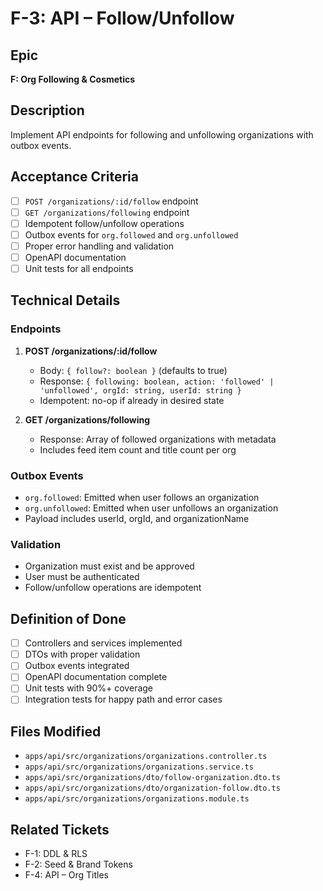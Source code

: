 # F-3: API – Follow/Unfollow

## Epic
**F: Org Following & Cosmetics**

## Description
Implement API endpoints for following and unfollowing organizations with outbox events.

## Acceptance Criteria
- [ ] `POST /organizations/:id/follow` endpoint
- [ ] `GET /organizations/following` endpoint
- [ ] Idempotent follow/unfollow operations
- [ ] Outbox events for `org.followed` and `org.unfollowed`
- [ ] Proper error handling and validation
- [ ] OpenAPI documentation
- [ ] Unit tests for all endpoints

## Technical Details

### Endpoints
1. **POST /organizations/:id/follow**
   - Body: `{ follow?: boolean }` (defaults to true)
   - Response: `{ following: boolean, action: 'followed' | 'unfollowed', orgId: string, userId: string }`
   - Idempotent: no-op if already in desired state

2. **GET /organizations/following**
   - Response: Array of followed organizations with metadata
   - Includes feed item count and title count per org

### Outbox Events
- `org.followed`: Emitted when user follows an organization
- `org.unfollowed`: Emitted when user unfollows an organization
- Payload includes userId, orgId, and organizationName

### Validation
- Organization must exist and be approved
- User must be authenticated
- Follow/unfollow operations are idempotent

## Definition of Done
- [ ] Controllers and services implemented
- [ ] DTOs with proper validation
- [ ] Outbox events integrated
- [ ] OpenAPI documentation complete
- [ ] Unit tests with 90%+ coverage
- [ ] Integration tests for happy path and error cases

## Files Modified
- `apps/api/src/organizations/organizations.controller.ts`
- `apps/api/src/organizations/organizations.service.ts`
- `apps/api/src/organizations/dto/follow-organization.dto.ts`
- `apps/api/src/organizations/dto/organization-follow.dto.ts`
- `apps/api/src/organizations/organizations.module.ts`

## Related Tickets
- F-1: DDL & RLS
- F-2: Seed & Brand Tokens
- F-4: API – Org Titles
